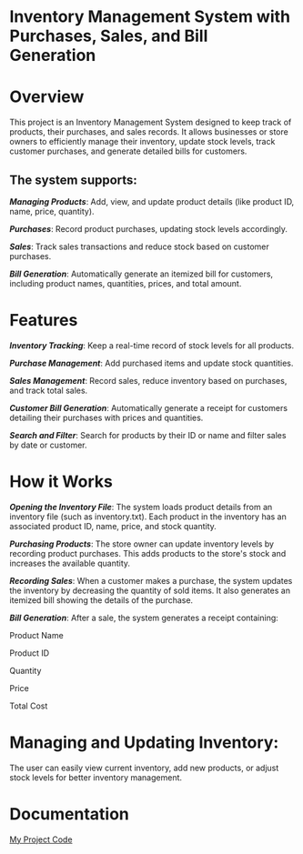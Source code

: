 # Inventory Management System with Purchases, Sales, and Bill Generation

# Overview
This project is an Inventory Management System designed to keep track of products, their purchases, and sales records. It allows businesses or store owners to efficiently manage their inventory, update stock levels, track customer purchases, and generate detailed bills for customers.

## The system supports:

***Managing Products***: Add, view, and update product details (like product ID, name, price, quantity).

***Purchases***: Record product purchases, updating stock levels accordingly.

***Sales***: Track sales transactions and reduce stock based on customer purchases.

***Bill Generation***: Automatically generate an itemized bill for customers, including product names, quantities, prices, and total amount.

# Features

***Inventory Tracking***: Keep a real-time record of stock levels for all products.

***Purchase Management***: Add purchased items and update stock quantities.

***Sales Management***: Record sales, reduce inventory based on purchases, and track total sales.

***Customer Bill Generation***: Automatically generate a receipt for customers detailing their purchases with prices and quantities.

***Search and Filter***: Search for products by their ID or name and filter sales by date or customer.

# How it Works

***Opening the Inventory File***:
The system loads product details from an inventory file (such as inventory.txt). Each product in the inventory has an associated product ID, name, price, and stock quantity.

***Purchasing Products***:
The store owner can update inventory levels by recording product purchases. This adds products to the store's stock and increases the available quantity.

***Recording Sales***:
When a customer makes a purchase, the system updates the inventory by decreasing the quantity of sold items. It also generates an itemized bill showing the details of the purchase.

***Bill Generation***:
After a sale, the system generates a receipt containing:

Product Name

Product ID

Quantity

Price

Total Cost

# Managing and Updating Inventory:

The user can easily view current inventory, add new products, or adjust stock levels for better inventory management.

# Documentation

[My Project Code ](http://localhost:8888/lab/tree/Inventory%20Management%20System/InventoryManagementSystem.ipynb)

